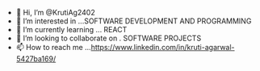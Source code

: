 - 👋 Hi, I’m @KrutiAg2402
- 👀 I’m interested in ...SOFTWARE DEVELOPMENT AND PROGRAMMING
- 🌱 I’m currently learning ... REACT
- 💞️ I’m looking to collaborate on . SOFTWARE PROJECTS
- 📫 How to reach me ...https://www.linkedin.com/in/kruti-agarwal-5427ba169/

<!---
KrutiAg2402/KrutiAg2402 is a ✨ special ✨ repository because its `README.md` (this file) appears on your GitHub profile.
You can click the Preview link to take a look at your changes.
--->
